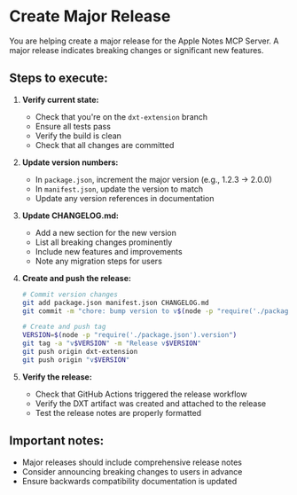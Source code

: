 # Create Major Release

You are helping create a major release for the Apple Notes MCP Server. A major release indicates breaking changes or significant new features.

## Steps to execute:

1. **Verify current state:**
   - Check that you're on the `dxt-extension` branch
   - Ensure all tests pass
   - Verify the build is clean
   - Check that all changes are committed

2. **Update version numbers:**
   - In `package.json`, increment the major version (e.g., 1.2.3 → 2.0.0)
   - In `manifest.json`, update the version to match
   - Update any version references in documentation

3. **Update CHANGELOG.md:**
   - Add a new section for the new version
   - List all breaking changes prominently
   - Include new features and improvements
   - Note any migration steps for users

4. **Create and push the release:**
   ```bash
   # Commit version changes
   git add package.json manifest.json CHANGELOG.md
   git commit -m "chore: bump version to v$(node -p "require('./package.json').version")"
   
   # Create and push tag
   VERSION=$(node -p "require('./package.json').version")
   git tag -a "v$VERSION" -m "Release v$VERSION"
   git push origin dxt-extension
   git push origin "v$VERSION"
   ```

5. **Verify the release:**
   - Check that GitHub Actions triggered the release workflow
   - Verify the DXT artifact was created and attached to the release
   - Test the release notes are properly formatted

## Important notes:
- Major releases should include comprehensive release notes
- Consider announcing breaking changes to users in advance
- Ensure backwards compatibility documentation is updated